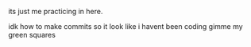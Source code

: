its just me practicing in here.

idk how to make commits so it look like i havent been coding gimme my green squares
